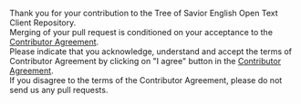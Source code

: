 Thank you for your contribution to the Tree of Savior English Open Text Client Repository.
<br>Merging of your pull request is conditioned on your acceptance to the <a href="https://cla-assistant.io/Treeofsavior/EnglishTranslation"> Contributor Agreement</a>.
<br>Please indicate that you acknowledge, understand and accept the terms of Contributor Agreement by clicking on "I agree" button in the <a href="https://cla-assistant.io/Treeofsavior/EnglishTranslation"> Contributor Agreement</a>.
<br>If you disagree to the terms of the Contributor Agreement, please do not send us any pull requests.
